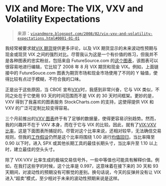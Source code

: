 <!--yml

分类：未分类

日期：2024-05-18 18:43:49

-->

# VIX and More: The VIX, VXV and Volatility Expectations

> 来源：[`vixandmore.blogspot.com/2008/02/vix-vxv-and-volatility-expectations.html#0001-01-01`](http://vixandmore.blogspot.com/2008/02/vix-vxv-and-volatility-expectations.html#0001-01-01)

我经常被要求就[VIX 期货](http://vixandmore.blogspot.com/search/label/VIX%20futures)提供更多评论，以及 VIX 期货显示的未来波动性预期与现金或现货 VIX 之间的强烈对比。尽管我认为这是一个有价值的练习，但我并不是各种图表的忠实粉丝，包括来自 FutureSource.com 的[这个图表](http://futuresource.quote.com/charts/charts.jsp?s=VX%20Q8-CF&o=%24VIX&a=D&z=800x550&d=LOW&b=LINE&st=)，该图表可以很容易地进行编辑，它比较了 2008 年 8 月 VIX 期货和现金 VIX。例如，上面链接中的 FutureSouce.com 图表为期货市场和现金市场使用了不同的 Y 轴值，使得比较有点过于模糊，不符合我的口味。

正是出于这些原因，当 CBOE 宣布[VXV](http://vixandmore.blogspot.com/search/label/VXV)时，我感到非常兴奋，它与 VIX 类似，不同之处在于它使用 93 天的时间范围而不是 VIX 的 30 天时间框架。更妙的是，VXV 得到了我喜欢的图表服务 StockCharts.com 的支持，这使得提供 VIX 和 VXV 的广泛可定制比较变得容易。

三个月前推出的[VXV 图表](http://stockcharts.com/charts/gallery.html?%24VXV)终于有了足够的数据量，使得更容易识别趋势。然而，我的兴趣并不在于 VXV 本身，而在于它与 VIX 的比较。因此，就有了[VIX:VXV 比率](http://vixandmore.blogspot.com/search/label/VIX%3AVXV)，这是下面图表所捕捉的。尽管对这个比率来说，还相对较早，无法确信交易规则，但我的[工作假设](http://vixandmore.blogspot.com/2007/12/vixvxv-ratio.html)仍然是这个比率将围绕 1.00 进行[均值回归](http://vixandmore.blogspot.com/search/label/mean%20reversion)，当比率降至 0.90 以下时，进入 SPX 或其他长期工具的最佳长期头寸，当比率升至 1.10 以上时，建立最佳的空头头寸。

除了 VIX:VXV 比率生成的极端交易信号外，一些中等值也可能具有解释价值。例如，在我打这些字的时候，这个比率是 0.997，这意味着在接下来的 30 天和 93 天期间，对波动性的预期没有可察觉的差别。换句话说，今天的反弹并没有让 VIX 进入“超卖”模式，至少相对于未来的波动性预期来说是这样。
